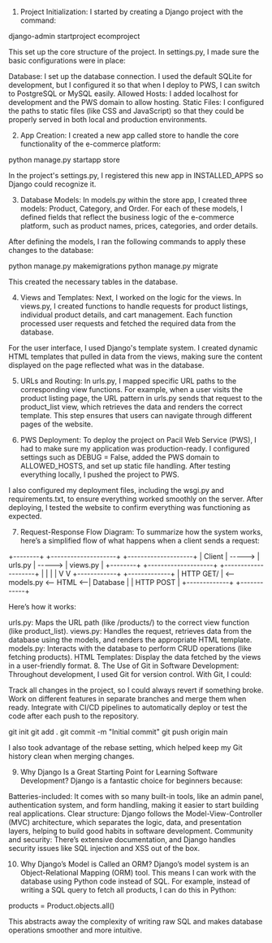 1. Project Initialization:
I started by creating a Django project with the command:


django-admin startproject ecomproject

This set up the core structure of the project. In settings.py, I made sure the basic configurations were in place:

Database: I set up the database connection. I used the default SQLite for development, but I configured it so that when I deploy to PWS, I can switch to PostgreSQL or MySQL easily.
Allowed Hosts: I added localhost for development and the PWS domain to allow hosting.
Static Files: I configured the paths to static files (like CSS and JavaScript) so that they could be properly served in both local and production environments.

2. App Creation:
I created a new app called store to handle the core functionality of the e-commerce platform:

python manage.py startapp store

In the project's settings.py, I registered this new app in INSTALLED_APPS so Django could recognize it.

3. Database Models:
In models.py within the store app, I created three models: Product, Category, and Order. For each of these models, I defined fields that reflect the business logic of the e-commerce platform, such as product names, prices, categories, and order details.

After defining the models, I ran the following commands to apply these changes to the database:

python manage.py makemigrations
python manage.py migrate

This created the necessary tables in the database.

4. Views and Templates:
Next, I worked on the logic for the views. In views.py, I created functions to handle requests for product listings, individual product details, and cart management. Each function processed user requests and fetched the required data from the database.

For the user interface, I used Django's template system. I created dynamic HTML templates that pulled in data from the views, making sure the content displayed on the page reflected what was in the database.

5. URLs and Routing:
In urls.py, I mapped specific URL paths to the corresponding view functions. For example, when a user visits the product listing page, the URL pattern in urls.py sends that request to the product_list view, which retrieves the data and renders the correct template. This step ensures that users can navigate through different pages of the website.

6. PWS Deployment:
To deploy the project on Pacil Web Service (PWS), I had to make sure my application was production-ready. I configured settings such as DEBUG = False, added the PWS domain to ALLOWED_HOSTS, and set up static file handling. After testing everything locally, I pushed the project to PWS.

I also configured my deployment files, including the wsgi.py and requirements.txt, to ensure everything worked smoothly on the server. After deploying, I tested the website to confirm everything was functioning as expected.

7. Request-Response Flow Diagram:
To summarize how the system works, here’s a simplified flow of what happens when a client sends a request:


+--------+        +--------------------+        +--------------------+
| Client | -----> |      urls.py        | -----> |      views.py       |
+--------+        +--------------------+        +--------------------+
      |                                         |
      |                                         |
      V                                         V
  +------------+                           +-------------+
  | HTTP GET/  | <-- models.py <-- HTML <--|   Database   |
  | HTTP POST  |                           +-------------+
  +------------+
  
Here’s how it works:

urls.py: Maps the URL path (like /products/) to the correct view function (like product_list).
views.py: Handles the request, retrieves data from the database using the models, and renders the appropriate HTML template.
models.py: Interacts with the database to perform CRUD operations (like fetching products).
HTML Templates: Display the data fetched by the views in a user-friendly format.
8. The Use of Git in Software Development:
Throughout development, I used Git for version control. With Git, I could:

Track all changes in the project, so I could always revert if something broke.
Work on different features in separate branches and merge them when ready.
Integrate with CI/CD pipelines to automatically deploy or test the code after each push to the repository.

git init
git add .
git commit -m "Initial commit"
git push origin main

I also took advantage of the rebase setting, which helped keep my Git history clean when merging changes.

9. Why Django Is a Great Starting Point for Learning Software Development?
Django is a fantastic choice for beginners because:

Batteries-included: It comes with so many built-in tools, like an admin panel, authentication system, and form handling, making it easier to start building real applications.
Clear structure: Django follows the Model-View-Controller (MVC) architecture, which separates the logic, data, and presentation layers, helping to build good habits in software development.
Community and security: There’s extensive documentation, and Django handles security issues like SQL injection and XSS out of the box.

10. Why Django’s Model is Called an ORM?
Django’s model system is an Object-Relational Mapping (ORM) tool. This means I can work with the database using Python code instead of SQL. For example, instead of writing a SQL query to fetch all products, I can do this in Python:

products = Product.objects.all()

This abstracts away the complexity of writing raw SQL and makes database operations smoother and more intuitive.
